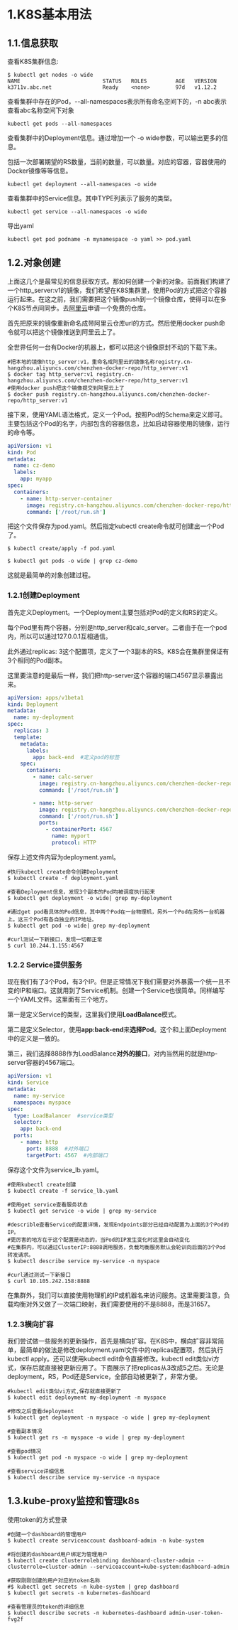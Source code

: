 # 1.K8S基本用法

## 1.1.信息获取

查看K8S集群信息:

```shell
$ kubectl get nodes -o wide
NAME                          STATUS   ROLES         AGE   VERSION
k3711v.abc.net                Ready    <none>        97d   v1.12.2
```

查看集群中存在的Pod，--all-namespaces表示所有命名空间下的，-n abc表示查看abc名称空间下对象

```shell
kubectl get pods --all-namespaces
```

查看集群中的Deployment信息。通过增加一个 -o wide参数，可以输出更多的信息。

包括一次部署期望的RS数量，当前的数量，可以数量。对应的容器，容器使用的Docker镜像等等信息。

```shell
kubectl get deployment --all-namespaces -o wide
```

查看集群中的Service信息。其中TYPE列表示了服务的类型。

```shell
kubectl get service --all-namespaces -o wide
```

导出yaml

```
kubectl get pod podname -n mynamespace -o yaml >> pod.yaml
```



## 1.2.对象创建

上面这几个是最常见的信息获取方式。那如何创建一个新的对象。前面我们构建了一个http_server:v1的镜像，我们希望在K8S集群里，使用Pod的方式把这个容器运行起来。在这之前，我们需要把这个镜像push到一个镜像仓库，使得可以在多个K8S节点间同步。去[阿里云](https://link.zhihu.com/?target=https%3A//cr.console.aliyun.com/cn-hangzhou/repositories)申请一个免费的仓库。

首先把原来的镜像重新命名成带阿里云仓库url的方式。然后使用docker push命令就可以把这个镜像推送到阿里云上了。

全世界任何一台有Docker的机器上，都可以把这个镜像原封不动的下载下来。

```shell
#把本地的镜像http_server:v1，重命名成阿里云的镜像名称registry.cn-hangzhou.aliyuncs.com/chenzhen-docker-repo/http_server:v1
$ docker tag http_server:v1 registry.cn-hangzhou.aliyuncs.com/chenzhen-docker-repo/http_server:v1
#使用docker push把这个镜像提交到阿里云上了
$ docker push registry.cn-hangzhou.aliyuncs.com/chenzhen-docker-repo/http_server:v1
```

接下来，使用YAML语法格式，定义一个Pod。按照Pod的Schema来定义即可。主要包括这个Pod的名字，内部包含的容器信息，比如启动容器使用的镜像，运行的命令等。

```yaml
apiVersion: v1
kind: Pod
metadata:
  name: cz-demo
  labels:
    app: myapp
spec:
  containers:
    - name: http-server-container
      image: registry.cn-hangzhou.aliyuncs.com/chenzhen-docker-repo/http_server:v1
      command: ['/root/run.sh']
```

把这个文件保存为pod.yaml。然后指定kubectl create命令就可创建出一个Pod了。

```shell
$ kubectl create/apply -f pod.yaml

$ kubectl get pods -o wide | grep cz-demo
```

这就是最简单的对象创建过程。

### 1.2.1创建Deployment

首先定义Deployment。一个Deployment主要包括对Pod的定义和RS的定义。

每个Pod里有两个容器，分别是http_server和calc_server。二者由于在一个pod内，所以可以通过127.0.0.1互相通信。

此外通过replicas: 3这个配置项，定义了一个3副本的RS。K8S会在集群里保证有3个相同的Pod副本。

这里要注意的是最后一样，我们把http-server这个容器的端口4567显示暴露出来。

```yaml
apiVersion: apps/v1beta1  
kind: Deployment
metadata:
  name: my-deployment
spec:
  replicas: 3
  template:
    metadata:
      labels:
        app: back-end  #定义pod的标签
    spec:
      containers:
        - name: calc-server
          image: registry.cn-hangzhou.aliyuncs.com/chenzhen-docker-repo/calc_server:v1
          command: ['/root/run.sh']

        - name: http-server
          image: registry.cn-hangzhou.aliyuncs.com/chenzhen-docker-repo/http_server:v2
          command: ['/root/run.sh']
          ports:
            - containerPort: 4567
              name: myport
              protocol: HTTP
```

保存上述文件内容为deployment.yaml。

```shell
#执行kubectl create命令创建Deployment
$ kubectl create -f deployment.yaml

#查看Deployment信息，发现3个副本的Pod均被调度执行起来
$ kubectl get deployment -o wide| grep my-deployment  

#通过get pod看具体的Pod信息，其中两个Pod在一台物理机，另外一个Pod在另外一台机器上。这三个Pod有各自独立的IP地址。
$ kubectl get pod -o wide| grep my-deployment

#curl测试一下新接口，发现一切都正常
$ curl 10.244.1.155:4567
```



### 1.2.2 Service提供服务

现在我们有了3个Pod，有3个IP。但是正常情况下我们需要对外暴露一个统一且不变的IP和端口。这就用到了Service机制。创建一个Service也很简单。同样编写一个YAML文件。这里面有三个地方。

第一是定义Service的类型，这里我们使用**LoadBalance**模式。

第二是定义Selector，使用**app:back-end**来**选择Pod**。这个和上面Deployment中的定义是一致的。

第三，我们选择8888作为LoadBalance**对外的接口**，对内当然用的就是http-server容器的4567端口。

```yaml
apiVersion: v1
kind: Service
metadata:
  name: my-service
  namespace: myspace
spec:
  type: LoadBalancer  #service类型
  selector:
    app: back-end
  ports:
    - name: http
      port: 8888  #对外端口
      targetPort: 4567  #内部端口
```

保存这个文件为service_lb.yaml。

```shell
#使用kubectl create创建
$ kubectl create -f service_lb.yaml

#使用get service查看服务状态  
$ kubectl get service -o wide | grep my-service

#describle查看Service的配置详情，发现Endpoints部分已经自动配置为上面的3个Pod的IP。
#更厉害的地方在于这个配置是动态的，当Pod的IP发生变化时这里会自动变化  
#在集群内，可以通过ClusterIP:8888调用服务，负载均衡服务默认会轮训向后面的3个Pod转发请求。
$ kubectl describe service my-service -n myspace
 
#curl通过测试一下新接口
$ curl 10.105.242.158:8888
```

在集群外，我们可以直接使用物理机的IP或机器名来访问服务。这里需要注意，负载均衡对外又做了一次端口映射，我们需要使用的不是8888，而是31657。

### 1.2.3横向扩容

我们尝试做一些服务的更新操作，首先是横向扩容。在K8S中，横向扩容非常简单，最简单的做法是修改deployment.yaml文件中的replicas配置项，然后执行kubectl apply。还可以使用kubectl edit命令直接修改。kubectl edit类似vi方式，保存后就直接被更新应用了。下面展示了把replicas从3改成5之后。无论是deployment，RS，Pod还是Service，全部自动被更新了，非常方便。

```shell
#kubectl edit类似vi方式,保存就直接更新了
$ kubectl edit deployment my-deployment -n myspace

#修改之后查看deployment
$ kubectl get deployment -n myspace -o wide | grep my-deployment
 
#查看副本情况
$ kubectl get rs -n myspace -o wide | grep my-deployment
 
#查看pod情况
$ kubectl get pod -n myspace -o wide | grep my-deployment

#查看service详细信息
$ kubectl describe service my-service -n myspace
```



## 1.3.kube-proxy监控和管理k8s

使用token的方式登录

```shell
#创建一个dashboard的管理用户
$ kubectl create serviceaccount dashboard-admin -n kube-system

#将创建的dashboard用户绑定为管理用户
$ kubectl create clusterrolebinding dashboard-cluster-admin --clusterrole=cluster-admin --serviceaccount=kube-system:dashboard-admin

#获取刚刚创建的用户对应的token名称
#$ kubectl get secrets -n kube-system | grep dashboard
$ kubectl get secrets -n kubernetes-dashboard

#查看管理员的token的详细信息
$ kubectl describe secrets -n kubernetes-dashboard admin-user-token-fvg2f
```







